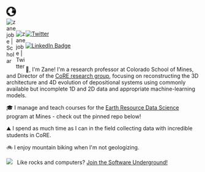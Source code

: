 [<img align="left" alt="core.mines.edu" width="25px" src="https://raw.githubusercontent.com/iconic/open-iconic/master/svg/globe.svg" />](https://core.mines.edu)

<br />

[<img align="left" alt="zanejobe | Scholar" width="25px" src="https://camo.githubusercontent.com/80c1726d97a306a48189cb105cb4c0667d5adf140dc35daf05713873170b20ff/687474703a2f2f7777772e736f66746c61622e6e7475612e67722f7e6e69636b69652f696d616765732f6c6f676f2f676f6f676c652d7363686f6c61722e706e67" />](https://scholar.google.com/citations?user=58dKXjAAAAAJ&hl=en)

<br />

[<img align="left" alt="zanejobe | Twitter" width="25px" src="https://cdn.jsdelivr.net/npm/simple-icons@v3/icons/twitter.svg" />](https://twitter.com/zanejobe)

[![Twitter](https://img.shields.io/badge/twitter/url?style=social)](https://twitter.com/zanejobe)
<br />

[![LinkedIn Badge](https://img.shields.io/badge/LinkedIn-Profile-informational?style=flat&logo=linkedin&logoColor=white&color=0D76A8)](https://www.linkedin.com/in/zane-jobe/)

<br />

:wave:, I'm Zane! I'm a research professor at Colorado School of Mines, and Director of the [CoRE research group](https://core.mines.edu), focusing on reconstructing the 3D architecture and 4D evolution of depositional systems using commonly available but incomplete 1D and 2D data and appropriate machine-learning models. 

:mortar_board: I manage and teach courses for the [Earth Resource Data Science](https://online.mines.edu/earth-resources-online/) program at Mines - check out the pinned repo below!

:mountain: I spend as much time as I can in the field collecting data with incredible students in CoRE.

:bike: I enjoy mountain biking when I'm not geologizing.

<img src="https://pbs.twimg.com/profile_images/834827464257986561/Fc_gr7Pk_400x400.jpg" width=20px /> &nbsp; Like rocks and computers? [Join the Software Underground!](https://softwareunderground.org/slack)

<!--
<a href="https://github.com/anuraghazra/github-readme-stats">
  <img align="center" src="https://github-readme-stats.vercel.app/api?username=zanejobe&hide=stars&show_icons=true&count_private=true" />
</a>
<a href="https://github.com/anuraghazra/convoychat">
  <img align="center" src="https://github-readme-stats.vercel.app/api/top-langs/?username=zanejobe&hide=Jupyter%20Notebook&layout=compact" />
</a>
-->
